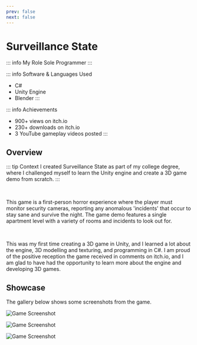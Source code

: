 ```yaml
---
prev: false
next: false
---
```


# Surveillance State

::: info My Role
Sole Programmer
:::

::: info Software & Languages Used
- C#
- Unity Engine
- Blender
:::

::: info Achievements
- 900+ views on itch.io
- 230+ downloads on itch.io
- 3 YouTube gameplay videos posted
:::

## Overview
::: tip Context
I created Surveillance State as part of my college degree, where I challenged myself to learn the Unity engine and create a 3D game demo from scratch.
:::

<br />

This game is a first-person horror experience where the player must monitor security cameras, reporting any anomalous 'incidents' that occur to stay sane and survive the night. The game demo features a single apartment level with a variety of rooms and incidents to look out for.

<br />

This was my first time creating a 3D game in Unity, and I learned a lot about the engine, 3D modelling and texturing, and programming in C#. I am proud of the positive reception the game received in comments on itch.io, and I am glad to have had the opportunity to learn more about the engine and developing 3D games.

## Showcase
The gallery below shows some screenshots from the game.

![Game Screenshot](https://img.itch.zone/aW1hZ2UvMjA4OTQxMC8xMjI5MDY1My5wbmc=/original/XJXCyh.png)

![Game Screenshot](https://img.itch.zone/aW1hZ2UvMjA4OTQxMC8xMjI5MDY1NC5wbmc=/original/E9ZqBL.png)

![Game Screenshot](https://img.itch.zone/aW1hZ2UvMjA4OTQxMC8xMjI5MDY1NS5wbmc=/original/tNCIId.png)
